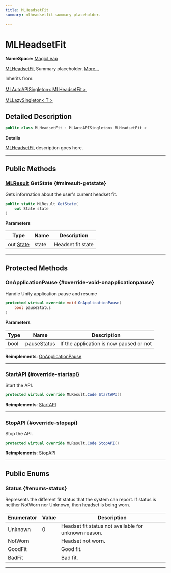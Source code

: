 ```yaml
---
title: MLHeadsetFit
summary: mlheadsetfit summary placeholder. 

---
```


# MLHeadsetFit



**NameSpace:** 
[MagicLeap](/unity-api/api/UnityEngine.XR.MagicLeap/UnityEngine.XR.MagicLeap.md) 


[MLHeadsetFit](/unity-api/api/UnityEngine.XR.MagicLeap/MLHeadsetFit/UnityEngine.XR.MagicLeap.MLHeadsetFit.md) Summary placeholder.   [More...](#detailed-description)  


Inherits from: <br></br>[MLAutoAPISingleton< MLHeadsetFit >](/unity-api/api/UnityEngine.XR.MagicLeap/UnityEngine.XR.MagicLeap.MLAutoAPISingleton.md),<br></br>[MLLazySingleton< T >](/unity-api/api/UnityEngine.XR.MagicLeap/UnityEngine.XR.MagicLeap.MLLazySingleton.md)



## Detailed Description

```csharp
public class MLHeadsetFit : MLAutoAPISingleton< MLHeadsetFit > 
```


**Details**

[MLHeadsetFit](/unity-api/api/UnityEngine.XR.MagicLeap/MLHeadsetFit/UnityEngine.XR.MagicLeap.MLHeadsetFit.md) description goes here. 





-----------



## Public Methods

### [MLResult](/unity-api/api/UnityEngine.XR.MagicLeap/UnityEngine.XR.MagicLeap.MLResult.md) GetState {#mlresult-getstate}

Gets information about the user's current headset fit. 

```csharp
public static MLResult GetState(
    out State state
)
```


**Parameters**

| Type | Name  | Description  | 
|--|--|--|
| out [State](/unity-api/api/UnityEngine.XR.MagicLeap/MLHeadsetFit/UnityEngine.XR.MagicLeap.MLHeadsetFit.State.md) |state|Headset fit state |






-----------

## Protected Methods

### OnApplicationPause {#override-void-onapplicationpause}

Handle Unity application pause and resume 

```csharp
protected virtual override void OnApplicationPause(
    bool pauseStatus
)
```


**Parameters**

| Type | Name  | Description  | 
|--|--|--|
| bool |pauseStatus|If the application is now paused or not|




**Reimplements**: [OnApplicationPause](/unity-api/api/UnityEngine.XR.MagicLeap/UnityEngine.XR.MagicLeap.MLAutoAPISingleton.md#void-onapplicationpause)



-----------

### StartAPI {#override-startapi}

Start the API. 

```csharp
protected virtual override MLResult.Code StartAPI()
```




**Reimplements**: [StartAPI](/unity-api/api/UnityEngine.XR.MagicLeap/UnityEngine.XR.MagicLeap.MLAutoAPISingleton.md#abstract-startapi)



-----------

### StopAPI {#override-stopapi}

Stop the API. 

```csharp
protected virtual override MLResult.Code StopAPI()
```




**Reimplements**: [StopAPI](/unity-api/api/UnityEngine.XR.MagicLeap/UnityEngine.XR.MagicLeap.MLAutoAPISingleton.md#abstract-stopapi)



-----------

## Public Enums

### Status {#enums-status}

Represents the different fit status that the system can report. If status is neither NotWorn nor Unknown, then headset is being worn. 

| Enumerator | Value | Description |
| ---------- | ----- | ----------- |
| Unknown | 0| Headset fit status not available for unknown reason.   |
| NotWorn | | Headset not worn.   |
| GoodFit | | Good fit.   |
| BadFit | | Bad fit.   |








-----------

